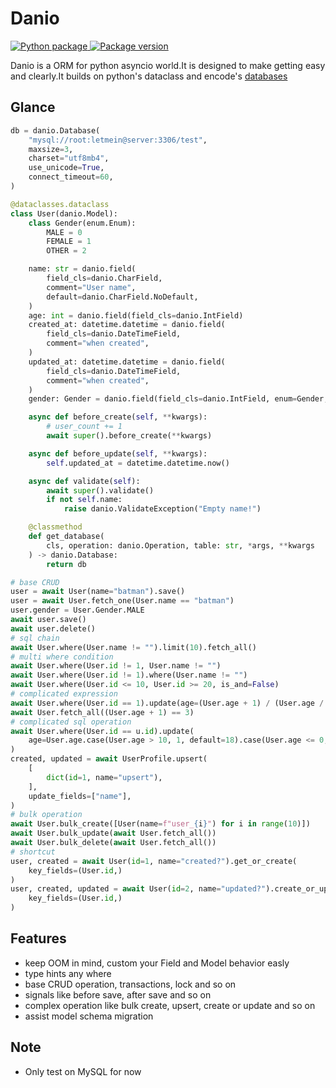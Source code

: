 # Danio

<p>
<a href="https://github.com/strongbugman/danio/actions">
    <img src="https://github.com/strongbugman/danio/workflows/Python%20package/badge.svg" alt="Python package">
</a>
<a href="https://pypi.org/project/danio/">
    <img src="https://badge.fury.io/py/danio.svg" alt="Package version">
</a>
</p>

Danio is a ORM for python asyncio world.It is designed to make getting easy and clearly.It builds on python's dataclass and encode's [databases](https://github.com/encode/databases)

## Glance

```python
db = danio.Database(
    "mysql://root:letmein@server:3306/test",
    maxsize=3,
    charset="utf8mb4",
    use_unicode=True,
    connect_timeout=60,
)

@dataclasses.dataclass
class User(danio.Model):
    class Gender(enum.Enum):
        MALE = 0
        FEMALE = 1
        OTHER = 2

    name: str = danio.field(
        field_cls=danio.CharField,
        comment="User name",
        default=danio.CharField.NoDefault,
    )
    age: int = danio.field(field_cls=danio.IntField)
    created_at: datetime.datetime = danio.field(
        field_cls=danio.DateTimeField,
        comment="when created",
    )
    updated_at: datetime.datetime = danio.field(
        field_cls=danio.DateTimeField,
        comment="when created",
    )
    gender: Gender = danio.field(field_cls=danio.IntField, enum=Gender, default=Gender.FEMALE)

    async def before_create(self, **kwargs):
        # user_count += 1
        await super().before_create(**kwargs)

    async def before_update(self, **kwargs):
        self.updated_at = datetime.datetime.now()

    async def validate(self):
        await super().validate()
        if not self.name:
            raise danio.ValidateException("Empty name!")

    @classmethod
    def get_database(
        cls, operation: danio.Operation, table: str, *args, **kwargs
    ) -> danio.Database:
        return db

# base CRUD
user = await User(name="batman").save()
user = await User.fetch_one(User.name == "batman")
user.gender = User.Gender.MALE
await user.save()
await user.delete()
# sql chain
await User.where(User.name != "").limit(10).fetch_all()
# multi where condition
await User.where(User.id != 1, User.name != "")
await User.where(User.id != 1).where(User.name != "")
await User.where(User.id <= 10, User.id >= 20, is_and=False)
# complicated expression
await User.where(User.id == 1).update(age=(User.age + 1) / (User.age / 12) - 2)
await User.fetch_all((User.age + 1) == 3)
# complicated sql operation
await User.where(User.id == u.id).update(
    age=User.age.case(User.age > 10, 1, default=18).case(User.age <= 0, 10)
)
created, updated = await UserProfile.upsert(
    [
        dict(id=1, name="upsert"),
    ],
    update_fields=["name"],
)
# bulk operation
await User.bulk_create([User(name=f"user_{i}") for i in range(10)])
await User.bulk_update(await User.fetch_all())
await User.bulk_delete(await User.fetch_all())
# shortcut
user, created = await User(id=1, name="created?").get_or_create(
    key_fields=(User.id,)
)
user, created, updated = await User(id=2, name="updated?").create_or_update(
    key_fields=(User.id,)
)
```


## Features

* keep OOM in mind, custom your Field and Model behavior easly
* type hints any where
* base CRUD operation, transactions, lock and so on
* signals like before save, after save and so on
* complex operation like bulk create, upsert, create or update and so on
* assist model schema migration

## Note

* Only test on MySQL for now
